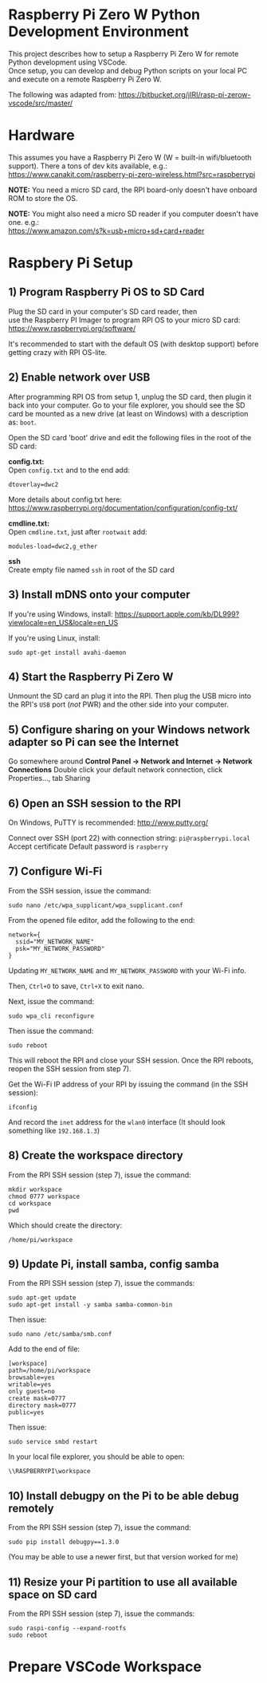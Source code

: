 Raspberry Pi Zero W Python Development Environment
===========================================

This project describes how to setup a Raspberry Pi Zero W for remote Python development using VSCode.  
Once setup, you can develop and debug Python scripts on your local PC and execute on a remote Raspberry Pi Zero W.

The following was adapted from:
https://bitbucket.org/jIRI/rasp-pi-zerow-vscode/src/master/

# Hardware 

This assumes you have a Raspberry Pi Zero W (W = built-in wifi/bluetooth support).
There a tons of dev kits available, e.g.:
https://www.canakit.com/raspberry-pi-zero-wireless.html?src=raspberrypi

__NOTE:__ You need a micro SD card, the RPI board-only doesn't have onboard ROM to store the OS.

__NOTE:__ You might also need a micro SD reader if you computer doesn't have one. e.g.:  
https://www.amazon.com/s?k=usb+micro+sd+card+reader


# Raspbery Pi Setup

## 1) Program Raspberry Pi OS to SD Card 

Plug the SD card in your computer's SD card reader, then  
use the Raspberry PI Imager to program RPI OS to your micro SD card:  
https://www.raspberrypi.org/software/

It's recommended to start with the default OS (with desktop support) before getting crazy with RPI OS-lite.

## 2) Enable network over USB

After programming RPI OS from setup 1, unplug the SD card, then plugin it back into your computer.
Go to your file explorer, you should see the SD card be mounted as a new drive (at least on Windows)
with a description as: `boot`.

Open the SD card 'boot' drive and edit the following files in the root of the SD card:

__config.txt:__  
Open `config.txt` and to the end add:
```
dtoverlay=dwc2
```
More details about config.txt here:  
https://www.raspberrypi.org/documentation/configuration/config-txt/

__cmdline.txt:__  
Open `cmdline.txt`, just after `rootwait` add:
```
modules-load=dwc2,g_ether
```

__ssh__   
Create empty file named `ssh` in root of the SD card

## 3) Install mDNS onto your computer

If you're using Windows, install:
https://support.apple.com/kb/DL999?viewlocale=en_US&locale=en_US

If you're using Linux, install:
```
sudo apt-get install avahi-daemon
```

## 4) Start the Raspberry Pi Zero W

Unmount the SD card an plug it into the RPI.
Then plug the USB micro into the RPI's `USB` port (_not_ PWR) and the other side into your computer.

## 5) Configure sharing on your Windows network adapter so Pi can see the Internet
Go somewhere around __Control Panel -> Network and Internet -> Network Connections__
Double click your default network connection, click Properties..., tab Sharing

## 6) Open an SSH session to the RPI

On Windows, PuTTY is recommended: http://www.putty.org/

Connect over SSH (port 22) with connection string: `pi@raspberrypi.local` 
Accept certificate
Default password is `raspberry`

## 7) Configure Wi-Fi

From the SSH session, issue the command:

```
sudo nano /etc/wpa_supplicant/wpa_supplicant.conf
```
From the opened file editor, add the following to the end:

```
network={
  ssid="MY_NETWORK_NAME"
  psk="MY_NETWORK_PASSWORD"
}
```
Updating `MY_NETWORK_NAME` and `MY_NETWORK_PASSWORD` with your Wi-Fi info.

Then, `Ctrl+O` to save, `Ctrl+X` to exit nano.

Next, issue the command:

```
sudo wpa_cli reconfigure
```

Then issue the command:

```
sudo reboot
```

This will reboot the RPI and close your SSH session. Once the RPI reboots, reopen the SSH session from step 7).

Get the Wi-Fi IP address of your RPI by issuing the command (in the SSH session):

```
ifconfig
```

And record the `inet` address for the `wlan0` interface (It should look something like `192.168.1.3`)

## 8) Create the workspace directory 

From the RPI SSH session (step 7), issue the command:

```
mkdir workspace
chmod 0777 workspace
cd workspace
pwd
```

Which should create the directory:

```
/home/pi/workspace
```

## 9) Update Pi, install samba, config samba

From the RPI SSH session (step 7), issue the commands:

```
sudo apt-get update
sudo apt-get install -y samba samba-common-bin
```

Then issue:

```
sudo nano /etc/samba/smb.conf
```
Add to the end of file:
```
[workspace]
path=/home/pi/workspace
browsable=yes
writable=yes
only guest=no
create mask=0777
directory mask=0777
public=yes
```

Then issue:
```
sudo service smbd restart
```

In your local file explorer, you should be able to open:
```
\\RASPBERRYPI\workspace
```

## 10) Install debugpy on the Pi to be able debug remotely

From the RPI SSH session (step 7), issue the command:

```
sudo pip install debugpy==1.3.0
```
(You may be able to use a newer first, but that version worked for me)


## 11) Resize your Pi partition to use all available space on SD card

From the RPI SSH session (step 7), issue the commands:
```
sudo raspi-config --expand-rootfs
sudo reboot
```

# Prepare VSCode Workspace



